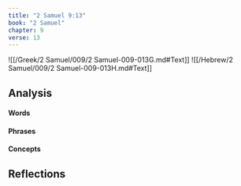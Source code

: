 ```yaml
---
title: "2 Samuel 9:13"
book: "2 Samuel"
chapter: 9
verse: 13
---
```

![[/Greek/2 Samuel/009/2 Samuel-009-013G.md#Text]]
![[/Hebrew/2 Samuel/009/2 Samuel-009-013H.md#Text]]

## Analysis

#### Words

#### Phrases

#### Concepts

## Reflections
